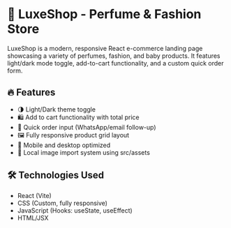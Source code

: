 # 💎 LuxeShop - Perfume & Fashion Store

LuxeShop is a modern, responsive React e-commerce landing page showcasing a variety of perfumes, fashion, and baby products. It features light/dark mode toggle, add-to-cart functionality, and a custom quick order form.

## 🔥 Features

- 🌗 Light/Dark theme toggle
- 🛍 Add to cart functionality with total price
- 🧾 Quick order input (WhatsApp/email follow-up)
- 🖼 Fully responsive product grid layout
- 📱 Mobile and desktop optimized
- 📂 Local image import system using src/assets



## 🛠 Technologies Used

- React (Vite)
- CSS (Custom, fully responsive)
- JavaScript (Hooks: useState, useEffect)
- HTML/JSX

